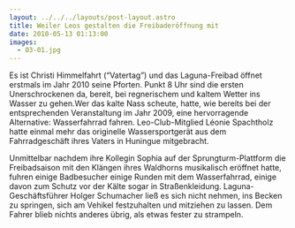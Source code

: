 ```yaml
---
layout: ../../../layouts/post-layout.astro
title: Weiler Leos gestalten die Freibaderöffnung mit
date: 2010-05-13 01:13:00
images:
  - 03-01.jpg
---
```


Es ist Christi Himmelfahrt (“Vatertag”) und das Laguna-Freibad öffnet erstmals im Jahr 2010 seine Pforten. Punkt 8 Uhr sind die ersten Unerschrockenen da, bereit, bei regnerischem und kaltem Wetter ins Wasser zu gehen.Wer das kalte Nass scheute, hatte, wie bereits bei der entsprechenden Veranstaltung im Jahr 2009, eine hervorragende Alternative: Wasserfahrrad fahren. Leo-Club-Mitglied Léonie Spachtholz hatte einmal mehr das originelle Wassersportgerät aus dem Fahrradgeschäft ihres Vaters in Huningue mitgebracht.

Unmittelbar nachdem ihre Kollegin Sophia auf der Sprungturm-Plattform die Freibadsaison mit den Klängen ihres Waldhorns musikalisch eröffnet hatte, fuhren einige Badbesucher einige Runden mit dem Wasserfahrrad, einige davon zum Schutz vor der Kälte sogar in Straßenkleidung. Laguna-Geschäftsführer Holger Schumacher ließ es sich nicht nehmen, ins Becken zu springen, sich am Vehikel festzuhalten und mitziehen zu lassen. Dem Fahrer blieb nichts anderes übrig, als etwas fester zu strampeln.
